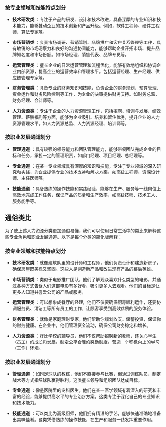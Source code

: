 ### 按专业领域和技能特点划分

- **技术研发类** ：专注于产品的研发、设计和技术改进，具备深厚的专业知识和技术能力，能够推动企业的技术创新和产品升级。例如，软件工程师、硬件工程师、算法专家等。
    
- **市场营销类** ：负责市场调研、营销策划、品牌推广和客户关系管理等工作，具有敏锐的市场洞察力和良好的沟通协调能力，能够帮助企业开拓市场、提升品牌知名度和市场份额。如市场经理、销售代表、品牌专员等。
    
- **运营管理类** ：擅长企业的日常运营管理和流程优化，能够有效地组织和协调企业内部资源，提高企业的运营效率和管理水平。包括运营经理、生产经理、供应链管理专家等。
    
- **财务管理类** ：具备专业的财务知识和技能，负责企业的财务规划、预算管理、资金运作和财务风险控制等工作，为企业的决策提供财务支持。如财务总监、财务经理、会计师等。
    
- **人力资源类** ：专注于企业的人力资源管理工作，包括招聘、培训与发展、绩效管理、薪酬福利等方面，能够为企业吸引、培养和留住优秀，提升企业的人力资源管理水平。如人力资源总监、人力资源经理、培训师等。
    

### 按职业发展通道划分

- **管理通道** ：具有较强的领导能力和团队管理能力，能够带领团队完成企业的目标和任务，承担一定的管理职责，如部门经理、项目经理、总经理等。
    
- **专业通道** ：在某一专业领域具有深厚的知识和技能，专注于专业领域的深入研究和实践，为企业提供专业的技术支持和解决方案，如高级工程师、资深设计师、主任医师等。
    
- **技能通道** ：具备熟练的操作技能和实践经验，能够在生产、服务等一线岗位上高效地完成工作任务，保证产品的质量和生产效率，如高级技师、技术工人、服务能手等。

## 通俗类比

为了使上述人力资源分类更加通俗易懂，我们可以使用日常生活中的类比来解释这些专业角色和职业发展通道。以下是每个分类的简化版解释：

### 按专业领域和技能特点划分

- **技术研发类** ：就像建筑队里的设计师和工程师，他们负责设计和建造新房子，确保房屋既美观又坚固。这些人是创造新产品和改进现有产品的幕后英雄。

- **市场营销类** ：类似于电影推广团队，他们了解观众喜欢什么类型的电影，并通过各种方式告诉人们这部电影有多好看，吸引更多人去观看。他们的目标是让更多人知道并喜爱公司的产品或服务。

- **运营管理类** ：可以想象成餐厅的经理，他们不仅要确保厨房顺利运作，还要协调服务员、清洁工等所有员工的工作，让顾客享受到高效优质的服务体验。

- **财务管理类** ：就像是家庭理财专家，他们帮助你规划收支、储蓄投资，保证你的财务健康。在企业中，他们管理资金流动，确保公司财务稳定和增长。

- **人力资源类** ：好比学校的辅导员，他们不仅帮助招聘新的教师，还关心学生（员工）的成长和发展，制定公平合理的奖励制度，营造一个积极向上的学习（工作）环境。

### 按职业发展通道划分

- **管理通道** ：如同足球队的教练，他们不直接参与比赛，但通过训练队员、制定战术等方式指导球队赢得胜利。这类擅长领导和组织团队达成目标。

- **专业通道** ：像是医院里的专科医生，他们在某一医学领域有着深入的研究和丰富的经验，能够提供高水平的专业治疗方案。这类专注于深化自己的专业知识和技术能力。

- **技能通道** ：可以类比为高级厨师，他们拥有精湛的手艺，能够快速准确地准备出美味佳肴。这类凭借熟练的操作技能，在生产和服务一线发挥重要作用。

